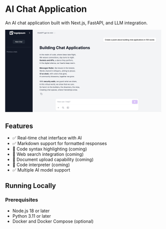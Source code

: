 # AI Chat Application

An AI chat application built with Next.js, FastAPI, and LLM integration.

![AI Chat Interface](frontend/public/images/chat_screenshot.png)

## Features

- ✅ Real-time chat interface with AI
- ✅ Markdown support for formatted responses
- 🚧 Code syntax highlighting (coming)
- 🚧 Web search integration (coming)
- 🚧 Document upload capability (coming)
- 🚧 Code interpreter (coming)
- ✅ Multiple AI model support

## Running Locally

### Prerequisites

- Node.js 18 or later
- Python 3.11 or later
- Docker and Docker Compose (optional)